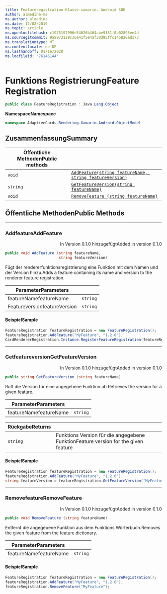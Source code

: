 ```yaml
---
title: Featureregistration-Klasse-xamarin. Android SDK
author: almedina-ms
ms.author: almedina
ms.date: 12/02/2019
ms.topic: article
ms.openlocfilehash: c1975197996e54626b464abe9181f0b02895ee4d
ms.sourcegitcommit: 9a9973129c36a41f5e4af30d95ffc146820ad173
ms.translationtype: MT
ms.contentlocale: de-DE
ms.lasthandoff: 01/16/2020
ms.locfileid: "76146144"
---
```

# <a name="feature-registration"></a><span data-ttu-id="c54af-102">Funktions Registrierung</span><span class="sxs-lookup"><span data-stu-id="c54af-102">Feature Registration</span></span>

```csharp
public class FeatureRegistration : Java.Lang.Object 
```

<span data-ttu-id="c54af-103">**Namespace**</span><span class="sxs-lookup"><span data-stu-id="c54af-103">**Namespace**</span></span>
```csharp
namespace AdaptiveCards.Rendering.Xamarin.Android.ObjectModel
```

## <a name="summary"></a><span data-ttu-id="c54af-104">Zusammenfassung</span><span class="sxs-lookup"><span data-stu-id="c54af-104">Summary</span></span>

| <span data-ttu-id="c54af-105">Öffentliche Methoden</span><span class="sxs-lookup"><span data-stu-id="c54af-105">Public methods</span></span> | |
| --- | ---- |
| ```void``` | [```AddFeature(string featureName, string featureVersion)```](#addfeature) |
| ```string``` | [```GetFeatureVersion(string featureName)```](#getfeatureversion) |
| ```void``` | [```RemoveFeature (string featureName)```](#removefeature) |

## <a name="public-methods"></a><span data-ttu-id="c54af-106">Öffentliche Methoden</span><span class="sxs-lookup"><span data-stu-id="c54af-106">Public Methods</span></span>

---

### <a id="addfeature"></a><span data-ttu-id="c54af-107">Addfeature</span><span class="sxs-lookup"><span data-stu-id="c54af-107">AddFeature</span></span>
<p style='text-align:right'><span data-ttu-id="c54af-108">In Version 0.1.0 hinzugefügt</span><span class="sxs-lookup"><span data-stu-id="c54af-108">Added in version 0.1.0</span></span></p>

```csharp
public void AddFeature (string featureName, 
                        string featureVersion)
```

<span data-ttu-id="c54af-109">Fügt der rendererfunktionsregistrierung eine Funktion mit dem Namen und der Version hinzu.</span><span class="sxs-lookup"><span data-stu-id="c54af-109">Adds a feature containing its name and version to the renderer feature registration.</span></span>

| <span data-ttu-id="c54af-110">Parameter</span><span class="sxs-lookup"><span data-stu-id="c54af-110">Parameters</span></span> | |
| --- | --- |
| <span data-ttu-id="c54af-111">featureName</span><span class="sxs-lookup"><span data-stu-id="c54af-111">featureName</span></span> | ```string``` |
| <span data-ttu-id="c54af-112">Featureversion</span><span class="sxs-lookup"><span data-stu-id="c54af-112">featureVersion</span></span> | ```string``` |

#### <a name="sample"></a><span data-ttu-id="c54af-113">Beispiel</span><span class="sxs-lookup"><span data-stu-id="c54af-113">Sample</span></span>

```csharp
FeatureRegistration featureRegistration = new FeatureRegistration();
featureRegistration.AddFeature("MyFeature", "1.2.0");
CardRendererRegistration.Instance.RegisterFeatureRegistration(featureRegistration);
```

---

### <a id="getfeatureversion"></a><span data-ttu-id="c54af-114">Getfeatureversion</span><span class="sxs-lookup"><span data-stu-id="c54af-114">GetFeatureVersion</span></span>
<p style='text-align:right'><span data-ttu-id="c54af-115">In Version 0.1.0 hinzugefügt</span><span class="sxs-lookup"><span data-stu-id="c54af-115">Added in version 0.1.0</span></span></p>

```csharp
public string GetFeatureVersion (string featureName)
```

<span data-ttu-id="c54af-116">Ruft die Version für eine angegebene Funktion ab.</span><span class="sxs-lookup"><span data-stu-id="c54af-116">Retrieves the version for a given feature.</span></span> 

| <span data-ttu-id="c54af-117">Parameter</span><span class="sxs-lookup"><span data-stu-id="c54af-117">Parameters</span></span> | |
| --- | --- |
| <span data-ttu-id="c54af-118">featureName</span><span class="sxs-lookup"><span data-stu-id="c54af-118">featureName</span></span> | ```string``` |

| <span data-ttu-id="c54af-119">Rückgabe</span><span class="sxs-lookup"><span data-stu-id="c54af-119">Returns</span></span> | |
| --- | --- |
| ```string``` | <span data-ttu-id="c54af-120">Funktions Version für die angegebene Funktion</span><span class="sxs-lookup"><span data-stu-id="c54af-120">Feature version for the given feature</span></span> |

#### <a name="sample"></a><span data-ttu-id="c54af-121">Beispiel</span><span class="sxs-lookup"><span data-stu-id="c54af-121">Sample</span></span>

```csharp
FeatureRegistration featureRegistration = new FeatureRegistration();
featureRegistration.AddFeature("MyFeature", "1.2.0");
string featureVersion = featureRegistration.GetFeatureVersion("MyFeature"); // 1.2.0
```

---

### <a id="removefeature"></a><span data-ttu-id="c54af-122">Removefeature</span><span class="sxs-lookup"><span data-stu-id="c54af-122">RemoveFeature</span></span>
<p style='text-align:right'><span data-ttu-id="c54af-123">In Version 0.1.0 hinzugefügt</span><span class="sxs-lookup"><span data-stu-id="c54af-123">Added in version 0.1.0</span></span></p>

```csharp
public void RemoveFeature (string featureName)
```

<span data-ttu-id="c54af-124">Entfernt die angegebene Funktion aus dem Funktions Wörterbuch.</span><span class="sxs-lookup"><span data-stu-id="c54af-124">Removes the given feature from the feature dictionary.</span></span>

| <span data-ttu-id="c54af-125">Parameter</span><span class="sxs-lookup"><span data-stu-id="c54af-125">Parameters</span></span> | |
| --- | --- |
| <span data-ttu-id="c54af-126">featureName</span><span class="sxs-lookup"><span data-stu-id="c54af-126">featureName</span></span> | ```string``` |

#### <a name="sample"></a><span data-ttu-id="c54af-127">Beispiel</span><span class="sxs-lookup"><span data-stu-id="c54af-127">Sample</span></span>

```csharp
FeatureRegistration featureRegistration = new FeatureRegistration();
featureRegistration.AddFeature("MyFeature", "1.2.0");
featureRegistration.RemoveFeature("MyFeature");
```